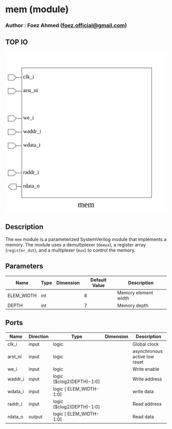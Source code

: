 # mem (module)

### Author : Foez Ahmed (foez.official@gmail.com)

## TOP IO
<img src="./mem_top.svg">

## Description

The `mem` module is a parameterized SystemVerilog module that implements a memory. The module uses a
demultiplexer (`demux`), a register array (`register_dut`), and a multiplexer (`mux`) to control the
memory.

## Parameters
|Name|Type|Dimension|Default Value|Description|
|-|-|-|-|-|
|ELEM_WIDTH|int||8|Memory element width|
|DEPTH|int||7|Memory depth|

## Ports
|Name|Direction|Type|Dimension|Description|
|-|-|-|-|-|
|clk_i|input|logic||Global clock|
|arst_ni|input|logic||asynchronous active low reset|
|we_i|input|logic||Write enable|
|waddr_i|input|logic [$clog2(DEPTH)-1:0]||Write address|
|wdata_i|input|logic [ ELEM_WIDTH-1:0]||write data|
|raddr_i|input|logic [$clog2(DEPTH)-1:0]||Read address|
|rdata_o|output|logic [ ELEM_WIDTH-1:0]||Read data|
